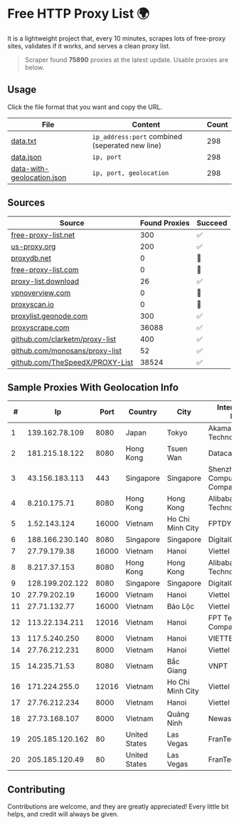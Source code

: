 
# Free HTTP Proxy List 🌍

It is a lightweight project that, every 10 minutes, scrapes lots of free-proxy sites, validates if it works, and serves a clean proxy list.


> Scraper found **75890** proxies at the latest update. Usable proxies are below.

## Usage

Click the file format that you want and copy the URL.


|File|Content|Count|
|----|-------|-----|
|[data.txt](https://raw.githubusercontent.com/themiralay/Proxy-List-World/master/data.txt)|`ip_address:port` combined (seperated new line)|298|
|[data.json](https://raw.githubusercontent.com/themiralay/Proxy-List-World/master/data.json)|`ip, port`|298|
|[data-with-geolocation.json](https://raw.githubusercontent.com/themiralay/Proxy-List-World/master/data-with-geolocation.json)|`ip, port, geolocation`|298|

## Sources

|Source|Found Proxies|Succeed|
|------|-------------|-------|
|[free-proxy-list.net](https://free-proxy-list.net)|300|✅|
|[us-proxy.org](https://www.us-proxy.org)|200|✅|
|[proxydb.net](http://proxydb.net)|0|🚫|
|[free-proxy-list.com](https://free-proxy-list.com/?page=&port=&type%5B%5D=http&type%5B%5D=https&up_time=0&search=Search)|0|🚫|
|[proxy-list.download](https://www.proxy-list.download/HTTP)|26|✅|
|[vpnoverview.com](https://vpnoverview.com/privacy/anonymous-browsing/free-proxy-servers)|0|🚫|
|[proxyscan.io](https://www.proxyscan.io)|0|🚫|
|[proxylist.geonode.com](https://proxylist.geonode.com/api/proxy-list?limit=300&page=1&sort_by=lastChecked&sort_type=desc&protocols=http,https)|300|✅|
|[proxyscrape.com](https://api.proxyscrape.com/v2/?request=displayproxies&protocol=http&timeout=10000&country=all&ssl=all&anonymity=all)|36088|✅|
|[github.com/clarketm/proxy-list](https://raw.githubusercontent.com/clarketm/proxy-list/master/proxy-list-raw.txt)|400|✅|
|[github.com/monosans/proxy-list](https://raw.githubusercontent.com/monosans/proxy-list/main/proxies/http.txt)|52|✅|
|[github.com/TheSpeedX/PROXY-List](https://raw.githubusercontent.com/TheSpeedX/PROXY-List/master/http.txt)|38524|✅|


## Sample Proxies With Geolocation Info

|#|Ip|Port|Country|City|Internet Service Provider|
|-|--|----|-------|----|-------------------------|
|1|139.162.78.109|8080|Japan|Tokyo|Akamai Technologies, Inc.|
|2|181.215.18.122|8080|Hong Kong|Tsuen Wan|Datacamp Limited|
|3|43.156.183.113|443|Singapore|Singapore|Shenzhen Tencent Computer Systems Company Limited|
|4|8.210.175.71|8080|Hong Kong|Hong Kong|Alibaba (US) Technology Co., Ltd.|
|5|1.52.143.124|16000|Vietnam|Ho Chi Minh City|FPTDYNAMICIP|
|6|188.166.230.140|8080|Singapore|Singapore|DigitalOcean, LLC|
|7|27.79.179.38|16000|Vietnam|Hanoi|Viettel Corporation|
|8|8.217.37.153|8080|Hong Kong|Hong Kong|Alibaba (US) Technology Co., Ltd.|
|9|128.199.202.122|8080|Singapore|Singapore|DigitalOcean, LLC|
|10|27.79.202.19|16000|Vietnam|Hanoi|Viettel Corporation|
|11|27.71.132.77|16000|Vietnam|Bảo Lộc|Viettel Group|
|12|113.22.134.211|12016|Vietnam|Hanoi|FPT Telecom Company|
|13|117.5.240.250|8000|Vietnam|Hanoi|VIETTEL|
|14|27.76.212.231|8000|Vietnam|Hanoi|Viettel Group|
|15|14.235.71.53|8080|Vietnam|Bắc Giang|VNPT|
|16|171.224.255.0|12016|Vietnam|Ho Chi Minh City|Viettel Corporation|
|17|27.76.212.234|8000|Vietnam|Hanoi|Viettel Group|
|18|27.73.168.107|8000|Vietnam|Quảng Ninh|Newass2011xDSLHN|
|19|205.185.120.162|80|United States|Las Vegas|FranTech Solutions|
|20|205.185.120.49|80|United States|Las Vegas|FranTech Solutions|



## Contributing

Contributions are welcome, and they are greatly appreciated! Every
little bit helps, and credit will always be given.

